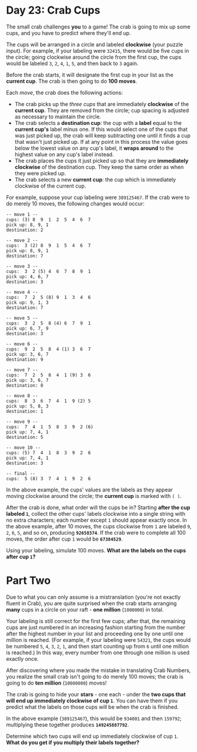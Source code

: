 # Day 23: Crab Cups

The small crab challenges **you** to a game! The crab is going to mix up
some cups, and you have to predict where they'll end up.

The cups will be arranged in a circle and labeled **clockwise** (your
puzzle input). For example, if your labeling were `32415`, there would
be five cups in the circle; going clockwise around the circle from the
first cup, the cups would be labeled `3`, `2`, `4`, `1`, `5`, and then
back to `3` again.

Before the crab starts, it will designate the first cup in your list as
the **current cup**. The crab is then going to do **100 moves**.

Each _move_, the crab does the following actions:

- The crab picks up the _three cups_ that are immediately **clockwise**
  of the **current cup**. They are removed from the circle; cup spacing
  is adjusted as necessary to maintain the circle.
- The crab selects a **destination cup**: the cup with a **label** equal
  to the **current cup's** label minus one. If this would select one of
  the cups that was just picked up, the crab will keep subtracting one
  until it finds a cup that wasn't just picked up. If at any point in
  this process the value goes below the lowest value on any cup's
  label, it **wraps around** to the highest value on any cup's label
  instead.
- The crab places the cups it just picked up so that they are
  **immediately clockwise** of the destination cup. They keep the same
  order as when they were picked up.
- The crab selects a new **current cup**: the cup which is immediately
  clockwise of the current cup.

For example, suppose your cup labeling were `389125467`. If the crab
were to do merely 10 moves, the following changes would occur:

    -- move 1 --
    cups: (3) 8  9  1  2  5  4  6  7
    pick up: 8, 9, 1
    destination: 2

    -- move 2 --
    cups:  3 (2) 8  9  1  5  4  6  7
    pick up: 8, 9, 1
    destination: 7

    -- move 3 --
    cups:  3  2 (5) 4  6  7  8  9  1
    pick up: 4, 6, 7
    destination: 3

    -- move 4 --
    cups:  7  2  5 (8) 9  1  3  4  6
    pick up: 9, 1, 3
    destination: 7

    -- move 5 --
    cups:  3  2  5  8 (4) 6  7  9  1
    pick up: 6, 7, 9
    destination: 3

    -- move 6 --
    cups:  9  2  5  8  4 (1) 3  6  7
    pick up: 3, 6, 7
    destination: 9

    -- move 7 --
    cups:  7  2  5  8  4  1 (9) 3  6
    pick up: 3, 6, 7
    destination: 8

    -- move 8 --
    cups:  8  3  6  7  4  1  9 (2) 5
    pick up: 5, 8, 3
    destination: 1

    -- move 9 --
    cups:  7  4  1  5  8  3  9  2 (6)
    pick up: 7, 4, 1
    destination: 5

    -- move 10 --
    cups: (5) 7  4  1  8  3  9  2  6
    pick up: 7, 4, 1
    destination: 3

    -- final --
    cups:  5 (8) 3  7  4  1  9  2  6

In the above example, the cups' values are the labels as they appear
moving clockwise around the circle; the **current cup** is marked with
`( )`.

After the crab is done, what order will the cups be in? Starting **after
the cup labeled `1`**, collect the other cups' labels clockwise into a
single string with no extra characters; each number except `1` should
appear exactly once. In the above example, after 10 moves, the cups
clockwise from `1` are labeled `9`, `2`, `6`, `5`, and so on, producing
**`92658374`**. If the crab were to complete all 100 moves, the order
after cup `1` would be **`67384529`**.

Using your labeling, simulate 100 moves. **What are the labels on the
cups after cup `1`?**

# Part Two

Due to what you can only assume is a mistranslation (you're not exactly
fluent in Crab), you are quite surprised when the crab starts arranging
**many** cups in a circle on your raft - **one million** (`1000000`) in
total.

Your labeling is still correct for the first few cups; after that, the
remaining cups are just numbered in an increasing fashion starting from
the number after the highest number in your list and proceeding one by
one until one million is reached. (For example, if your labeling were
`54321`, the cups would be numbered `5`, `4`, `3`, `2`, `1`, and then
start counting up from `6` until one million is reached.) In this way,
every number from one through one million is used exactly once.

After discovering where you made the mistake in translating Crab
Numbers, you realize the small crab isn't going to do merely 100 moves;
the crab is going to do **ten million** (`10000000`) moves!

The crab is going to hide your **stars** - one each - under the **two cups
that will end up immediately clockwise of cup `1`**. You can have them if
you predict what the labels on those cups will be when the crab is
finished.

In the above example (`389125467`), this would be `934001` and then
`159792`; multiplying these together produces **`149245887792`**.

Determine which two cups will end up immediately clockwise of cup `1`.
**What do you get if you multiply their labels together?**
